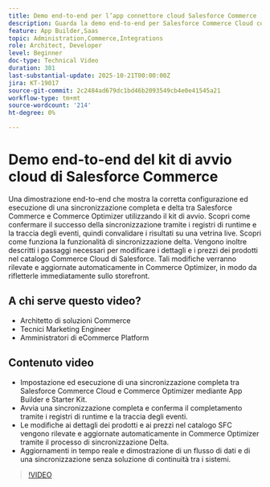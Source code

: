 ```yaml
---
title: Demo end-to-end per l’app connettore cloud Salesforce Commerce
description: Guarda la demo end-to-end per Salesforce Commerce Cloud con Adobe Commerce Optimizer.
feature: App Builder,Saas
topic: Administration,Commerce,Integrations
role: Architect, Developer
level: Beginner
doc-type: Technical Video
duration: 381
last-substantial-update: 2025-10-21T00:00:00Z
jira: KT-19017
source-git-commit: 2c2484ad679dc1bd46b2093549cb4e0e41545a21
workflow-type: tm+mt
source-wordcount: '214'
ht-degree: 0%

---
```



# Demo end-to-end del kit di avvio cloud di Salesforce Commerce

Una dimostrazione end-to-end che mostra la corretta configurazione ed esecuzione di una sincronizzazione completa e delta tra Salesforce Commerce e Commerce Optimizer utilizzando il kit di avvio. Scopri come confermare il successo della sincronizzazione tramite i registri di runtime e la traccia degli eventi, quindi convalidare i risultati su una vetrina live. Scopri come funziona la funzionalità di sincronizzazione delta. Vengono inoltre descritti i passaggi necessari per modificare i dettagli e i prezzi dei prodotti nel catalogo Commerce Cloud di Salesforce. Tali modifiche verranno rilevate e aggiornate automaticamente in Commerce Optimizer, in modo da rifletterle immediatamente sullo storefront.

## A chi serve questo video?

* Architetto di soluzioni Commerce
* Tecnici Marketing Engineer
* Amministratori di eCommerce Platform

## Contenuto video

* Impostazione ed esecuzione di una sincronizzazione completa tra Salesforce Commerce Cloud e Commerce Optimizer mediante App Builder e Starter Kit.
* Avvia una sincronizzazione completa e conferma il completamento tramite i registri di runtime e la traccia degli eventi.
* Le modifiche ai dettagli dei prodotti e ai prezzi nel catalogo SFC vengono rilevate e aggiornate automaticamente in Commerce Optimizer tramite il processo di sincronizzazione Delta.
* Aggiornamenti in tempo reale e dimostrazione di un flusso di dati e di una sincronizzazione senza soluzione di continuità tra i sistemi.

>[!VIDEO](https://video.tv.adobe.com/v/3476101?captions=ita&learn=on)
